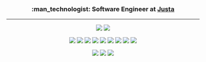 <h3 align=center>
  :man_technologist: Software Engineer at <a href="https://www.justa.com.vc">Justa</a>
</h3>

----------------------

<p align=center>
  <a href="https://www.linkedin.com/in/hugobrancowb/"><img src="https://img.shields.io/badge/-hugobrancowb-blue?style=flat-square&logo=Linkedin&logoColor=white"></a>
  <a href="https://www.twitter.com/hugobranco"><img src="https://img.shields.io/badge/-@hugobranco-1DA1F2?style=flat-square&logo=twitter&logoColor=white"></a>
</p>

<p align=center>
  <img src="https://img.shields.io/badge/-TypeScript-007ACC?style=flat-square&logo=typescript&logoColor=white">
  <img src="https://img.shields.io/badge/-Angular-DD0031?style=flat-square&logo=angular&logoColor=white">
  <img src="https://img.shields.io/badge/-React-61DAFB?style=flat-square&logo=react&logoColor=black">
  <img src="https://img.shields.io/badge/-Next.js-000000?style=flat-square&logo=react&logoColor=white">
  <img src="https://img.shields.io/badge/-ReactiveX-B7178C?style=flat-square&logo=reactivex&logoColor=white">
  <img src="https://img.shields.io/badge/-Jest-C21325?style=flat-square&logo=jest&logoColor=white">
  <img src="https://img.shields.io/badge/-Testing%20Library-E33332?style=flat-square&logo=testing-library&logoColor=white">
  <img src="https://img.shields.io/badge/-Styled%20Components-DB7093?style=flat-square&logo=styled-components&logoColor=white">
  <img src="https://img.shields.io/badge/-Tailwind-38B2AC?style=flat-square&logo=tailwind-css&logoColor=white">
</p>

<p align=center>
  <img src="https://img.shields.io/badge/-Java-007396?style=flat-square&logo=java&logoColor=white">
  <img src="https://img.shields.io/badge/-Kotlin-0095D5?style=flat-square&logo=kotlin&logoColor=white">
  <img src="https://img.shields.io/badge/-PostgreSQL-336791?style=flat-square&logo=postgresql&logoColor=white">
</p>

<!-- ![Webpack Badge](https://img.shields.io/badge/-Webpack-8DD6F9?style=flat-square&logo=webpack&logoColor=black) -->
<!-- ![NestJs Badge](https://img.shields.io/badge/-NestJs-E0234E?style=flat-square&logo=nestjs&logoColor=white) -->
<!-- ![Storybook Badge](https://img.shields.io/badge/-Storybook-FF4785?style=flat-square&logo=storybook&logoColor=white) -->
<!-- ![Firebase Badge](https://img.shields.io/badge/-Firebase-FFCA28?style=flat-square&logo=kotlin&logoColor=black) -->
<!-- ![Swagger Badge](https://img.shields.io/badge/-Swagger-85EA2D?style=flat-square&logo=swagger&logoColor=black) -->
